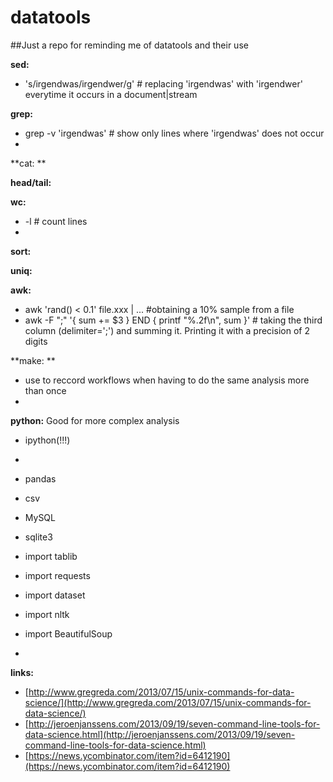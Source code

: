 datatools
=========

##Just a repo for reminding me of datatools and their use


**sed:**
  * 's/irgendwas/irgendwer/g' # replacing 'irgendwas' with 'irgendwer' everytime it occurs in a document|stream

**grep:**
  * grep -v 'irgendwas' # show only lines where 'irgendwas' does not occur
  * 

**cat: **

**head/tail:**

**wc:**
 * -l # count lines
 * 
 
**sort:**

**uniq:**

**awk:**
  * awk 'rand() < 0.1' file.xxx | ... #obtaining a 10% sample from a file
  * awk -F ";" '{ sum += $3 } END { printf "%.2f\n", sum }' # taking the third column (delimiter=';') and summing it. Printing it with a precision of 2 digits

**make: **
  * use to reccord workflows when having to do the same analysis more than once
  * 
  
**python:**
  Good for more complex analysis
  * ipython(!!!)
  * 
  
  * pandas
  * csv
  * MySQL
  * sqlite3
  * import tablib
  * import requests
  * import dataset
  * import nltk
  * import BeautifulSoup
  * 
  
**links:**
 * [http://www.gregreda.com/2013/07/15/unix-commands-for-data-science/](http://www.gregreda.com/2013/07/15/unix-commands-for-data-science/)
 * [http://jeroenjanssens.com/2013/09/19/seven-command-line-tools-for-data-science.html](http://jeroenjanssens.com/2013/09/19/seven-command-line-tools-for-data-science.html)
 * [https://news.ycombinator.com/item?id=6412190](https://news.ycombinator.com/item?id=6412190)
